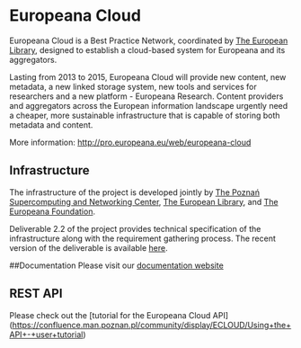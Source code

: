 Europeana Cloud
======

Europeana Cloud is a Best Practice Network, coordinated by [The European Library](http://www.theeuropeanlibrary.org/), designed to establish a cloud-based system for Europeana and its aggregators.

Lasting from 2013 to 2015, Europeana Cloud will provide new content, new metadata, a new linked storage system, new tools and services for researchers and a new platform - Europeana Research. Content providers and aggregators across the European information landscape urgently need a cheaper, more sustainable infrastructure that is capable of storing both metadata and content.

More information: http://pro.europeana.eu/web/europeana-cloud


## Infrastructure

The infrastructure of the project is developed jointly by [The Poznań Supercomputing and Networking Center](http://www.man.poznan.pl/online/en/), [The European Library](http://www.theeuropeanlibrary.org/), and [The Europeana Foundation](http://www.europeana.eu/). 

Deliverable 2.2 of the project provides technical specification of the infrastructure along with the requirement gathering process. The recent version of the deliverable is available [here](http://pro.europeana.eu/files/Europeana_Professional/Projects/Project_list/Europeana_Cloud/Deliverables/D2.2%20Europeana%20Cloud%20Architectural%20Design.pdf).

##Documentation
Please visit our [documentation website]( https://confluence.man.poznan.pl/community/display/ECLOUD/Europeana+Cloud+User+Documentation)

## REST API
Please check out the [tutorial for the Europeana Cloud API] (https://confluence.man.poznan.pl/community/display/ECLOUD/Using+the+API+-+user+tutorial)

